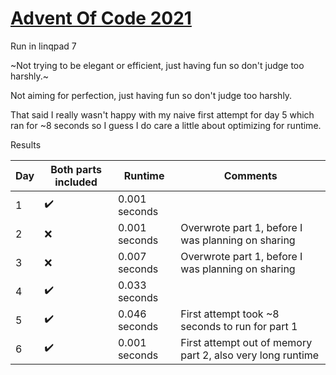 # [Advent Of Code 2021](https://adventofcode.com/2021)

Run in linqpad 7

~Not trying to be elegant or efficient, just having fun so don't judge too harshly.~

Not aiming for perfection, just having fun so don't judge too harshly.

That said I really wasn't happy with my naive first attempt for day 5 which ran for ~8 seconds so I guess I do care
a little about optimizing for runtime.


Results

| Day | Both parts included | Runtime       | Comments                                                   |
|-----|---------------------|---------------|------------------------------------------------------------|
| 1   | :heavy_check_mark:  | 0.001 seconds |                                                            |
| 2   | :x:                 | 0.001 seconds | Overwrote part 1, before I was planning on sharing         |
| 3   | :x:                 | 0.007 seconds | Overwrote part 1, before I was planning on sharing         |
| 4   | :heavy_check_mark:  | 0.033 seconds |                                                            |
| 5   | :heavy_check_mark:  | 0.046 seconds | First attempt took ~8 seconds to run for part 1            |
| 6   | :heavy_check_mark:  | 0.001 seconds | First attempt out of memory part 2, also very long runtime |
